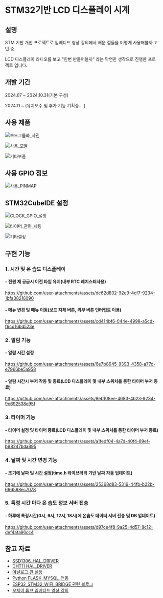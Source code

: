 # STM32기반 LCD 디스플레이 시계


## 설명
STM 기반 개인 프로젝트로 임베디드 영상 강의에서 배운 점들을 어떻게 사용해볼까 고민 중


LCD 디스플레이 라디오를 보고 "한번 만들어볼까" 라는 막연한 생각으로 진행한 프로젝트 입니다.

## 개발 기간

2024.07 ~ 2024.10.31(기본 구성)

2024.11 ~ (유지보수 및 추가 기능 기획중... )

## 사용 제품


![보드그룹화_사진](https://github.com/user-attachments/assets/936379c0-c5d3-48db-a121-b4015b2d927f)


![사용_모듈](https://github.com/user-attachments/assets/fb7488c1-16f5-43ae-ba2f-76ebc3f4b71c)


![기타부품](https://github.com/user-attachments/assets/5b4a4c84-79b7-4921-be3f-e18c5f8436e6)


## 사용 GPIO 정보


![사용_PINMAP](https://github.com/user-attachments/assets/2f230065-4447-43e0-a4dd-ef5cd405e776)



## STM32CubeIDE 설정


![CLOCK_GPIO_설정](https://github.com/user-attachments/assets/03a5f8ba-77f3-4d87-8d2e-c407ccdb8c7c)


![타이머_관련_세팅](https://github.com/user-attachments/assets/f3de5be4-b863-47bc-ab58-6ebb60e6d112)


![기타설정](https://github.com/user-attachments/assets/dd709b76-6012-4a52-bdb3-c7dd5fd9579a)




## 구현 기능

### 1. 시간 및 온 습도 디스플레이

#### - 전원 재 공급시 이전 타임 유지(내부 RTC 레지스터사용)
https://github.com/user-attachments/assets/dc62d802-92e9-4cf7-9234-1bfa38218090
#### - 메뉴 변경 및 메뉴 이동(보드 자체 버튼, 외부 버튼 인터럽트 이용)
https://github.com/user-attachments/assets/cd414bf6-044e-4998-a5cd-f6cd16bd523e

### 2. 알람 기능


#### - 알람 시간 설정
https://github.com/user-attachments/assets/6e7b8945-9393-4358-a77d-e7966be5a958


#### - 알람 시간시 부저 작동 및 종료(LCD 디스플레이 및 내부 스위치를 통한 타이머 부저 종료)
https://github.com/user-attachments/assets/8eb108ee-4683-4b23-9234-9c692538e95f



### 3. 타이머 기능


#### - 타이머 설정 및 타이머 종료(LCD 디스플레이 및 내부 스위치를 통한 타이머 부저 종료)
https://github.com/user-attachments/assets/a1fedf04-4a7d-40f4-89ef-b98247bda895



### 4. 날짜 및 시간 변경 기능

#### - 초기에 날짜 및 시간 설정(time.h 라이브러리 기반 날짜 자동 업데이트)

https://github.com/user-attachments/assets/25368d83-5319-44fb-b22b-696598ec7078


### 5. 특정 시간 마다 온 습도 정보 서버 전송

#### - 하루에 특정시간(0시, 6시, 12시, 18시)에 온습도 데이터 서버 전송 및 DB 업데이트)
https://github.com/user-attachments/assets/d97ce4f8-9a25-4d57-8c12-def4afa96cc4



## 참고 자료

- [SSD1306_HAL_DRIVER](https://github.com/SL-RU/stm32libs/tree/master)
- [DHT11 HAL_DRIVER](https://github.com/mesutkilic/DHT11-STM32-Library)
- [아날로그 핀 설정](https://m.blog.naver.com/sinbong3/222072690691)
- [Python FLASK_MYSQL_연동](https://minha0220.tistory.com/75#google_vignette)
- [ESP32_STM32_WIFI_BRIDGE 관련 블로그](https://with-rl.tistory.com/entry/ESP32-STM32%EB%A5%BC-%EC%9D%B4%EC%9A%A9%ED%95%9C-WiFi-Serial-Bridge-%EB%A7%8C%EB%93%A4%EA%B8%B0)
- [오제이 튜브 임베디드 영상 강의](https://www.youtube.com/playlist?list=PLz--ENLG_8TNjRg1OtyFBvUyV4PHaKwmu)
